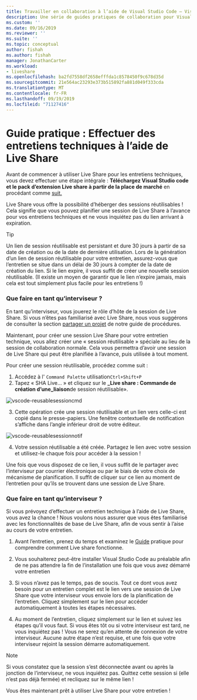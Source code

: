 ```yaml
---
title: Travailler en collaboration à l’aide de Visual Studio Code – Visual Studio Live Share | Microsoft Docs
description: Une série de guides pratiques de collaboration pour Visual Studio Code et Live Share.
ms.custom: ''
ms.date: 09/16/2019
ms.reviewer: ''
ms.suite: ''
ms.topic: conceptual
author: fishah
ms.author: fishah
manager: JonathanCarter
ms.workload:
- liveshare
ms.openlocfilehash: ba2fd7558df2658efffda1c8578450f9c678d35d
ms.sourcegitcommit: 21e564ac23293e373b515892fa881d049f333cda
ms.translationtype: MT
ms.contentlocale: fr-FR
ms.lasthandoff: 09/19/2019
ms.locfileid: "71127416"
---
```

<!--
Copyright © Microsoft Corporation
All rights reserved.
Creative Commons Attribution 4.0 License (International): https://creativecommons.org/licenses/by/4.0/legalcode
-->

# <a name="how-to-do-technical-interviews-using-live-share"></a>Guide pratique : Effectuer des entretiens techniques à l’aide de Live Share

Avant de commencer à utiliser Live Share pour les entretiens techniques, vous devez effectuer une étape intégrale : **Téléchargez Visual Studio code et le pack d’extension Live share à partir de la place de marché** en procédant comme [suit.](../use/vscode.md#Installation)

Live Share vous offre la possibilité d’héberger des sessions réutilisables ! Cela signifie que vous pouvez planifier une session de Live Share à l’avance pour vos entretiens techniques et ne vous inquiétez pas du lien arrivant à expiration.

> [!TIP] 
>Un lien de session réutilisable est persistant et dure 30 jours à partir de sa date de création ou de la date de dernière utilisation. Lors de la génération d’un lien de session réutilisable pour votre entretien, assurez-vous que l’entretien se situe dans un délai de 30 jours à compter de la date de création du lien. Si le lien expire, il vous suffit de créer une nouvelle session réutilisable. (Il existe un moyen de garantir que le lien n’expire jamais, mais cela est tout simplement plus facile pour les entretiens !)

### <a name="what-to-do-as-an-interviewer"></a>**Que faire en tant qu’interviseur ?**

En tant qu’interviseur, vous jouerez le rôle d’hôte de la session de Live Share. Si vous n’êtes pas familiarisé avec Live Share, nous vous suggérons de consulter la section [partager un projet](../use/vscode.md) de notre guide de procédures.

Maintenant, pour créer une session Live Share pour votre entretien technique, vous allez créer une « session réutilisable » spéciale au lieu de la session de collaboration normale. Cela vous permettra d’avoir une session de Live Share qui peut être planifiée à l’avance, puis utilisée à tout moment.

Pour créer une session réutilisable, procédez comme suit :

1. Accédez à l' `Command Palette` utilisation`Ctrl+Shift+P`
1. Tapez « SHA Live... » et cliquez sur le **_Live share : Commande de création d’une_liaison**de session réutilisable».

![vscode-reusablesessioncmd](../media/vscode-cmdpalette-createreusablelink.png)

3. Cette opération crée une session réutilisable et un lien vers celle-ci est copié dans le presse-papiers. Une fenêtre contextuelle de notification s’affiche dans l’angle inférieur droit de votre éditeur.

![vscode-reusablesessionnotif](../media/vscode-notification-resuablesession.png)

4. Votre session réutilisable a été créée. Partagez le lien avec votre session et utilisez-le chaque fois pour accéder à la session !

Une fois que vous disposez de ce lien, il vous suffit de le partager avec l’interviseur par courrier électronique ou par le biais de votre choix de mécanisme de planification. Il suffit de cliquer sur ce lien au moment de l’entretien pour qu’ils se trouvent dans une session de Live Share. 

### <a name="what-to-do-as-the-interviewee"></a>**Que faire en tant qu’interviseur ?**

Si vous prévoyez d’effectuer un entretien technique à l’aide de Live Share, vous avez la chance ! Nous voulons nous assurer que vous êtes familiarisé avec les fonctionnalités de base de Live Share, afin de vous sentir à l’aise au cours de votre entretien.

1. Avant l’entretien, prenez du temps et examinez le [Guide](../use/vscode.md) pratique pour comprendre comment Live share fonctionne.

1. Vous souhaiterez peut-être installer Visual Studio Code au préalable afin de ne pas attendre la fin de l’installation une fois que vous avez démarré votre entretien

1. Si vous n’avez pas le temps, pas de soucis. Tout ce dont vous avez besoin pour un entretien complet est le lien vers une session de Live Share que votre interviseur vous envoie lors de la planification de l’entretien. Cliquez simplement sur le lien pour accéder automatiquement à toutes les étapes nécessaires.

1. Au moment de l’entretien, cliquez simplement sur le lien et suivez les étapes qu’il vous faut. Si vous êtes tôt ou si votre interviseur est tard, ne vous inquiétez pas ! Vous ne serez qu’en attente de connexion de votre interviseur. Aucune autre étape n’est requise, et une fois que votre interviseur rejoint la session démarre automatiquement.

>[!NOTE]
>Si vous constatez que la session s’est déconnectée avant ou après la jonction de l’interviseur, ne vous inquiétez pas. Quittez cette session si (elle n’est pas déjà fermée) et recliquez sur le même lien !

Vous êtes maintenant prêt à utiliser Live Share pour votre entretien ! 

